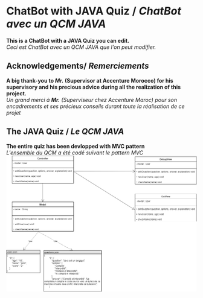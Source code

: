 # ChatBot with JAVA Quiz / *ChatBot avec un QCM JAVA*
**This is a ChatBot with a JAVA Quiz you can edit.**    
*Ceci est ChatBot avec un QCM JAVA que l'on peut modifier.*         

## Acknowledgements/ *Remerciements*
**A big thank-you to *Mr.* (Supervisor at Accenture Morocco) for his supervisory and his precious advice during all the realization of this project.**          
*Un grand merci à **Mr.** (Superviseur chez Accenture Maroc) pour son encadrements et ses précieux conseils durant toute la réalisation de ce projet*          

## The JAVA Quiz / *Le QCM JAVA*
**The entire quiz has been devlopped with MVC pattern**     
*L'ensemble du QCM a été codé suivant le pattern MVC*          
![JavaQuizUML](./doc/JavaQuiz.png)




